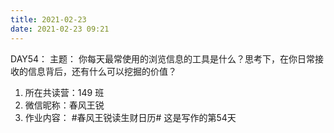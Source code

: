 ```yaml
---
title: 2021-02-23
date: 2021-02-23 09:21
---
```

DAY54：
主题：
你每天最常使用的浏览信息的工具是什么？思考下，在你日常接收的信息背后，还有什么可以挖掘的价值？


1. 所在共读营：149 班
2. 微信昵称：春风王锐
3. 作业内容：
#春风王锐读生财日历# 这是写作的第54天